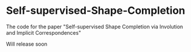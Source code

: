 # Self-supervised-Shape-Completion
The code for the paper "Self-supervised Shape Completion via Involution and Implicit Correspondences"

Will release soon
